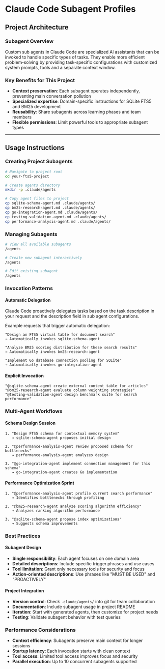 # Claude Code Subagent Profiles

## Project Architecture

### Subagent Overview

Custom sub agents in Claude Code are specialized AI assistants that can be invoked to handle specific types of tasks. They enable more efficient problem-solving by providing task-specific configurations with customized system prompts, tools and a separate context window.

### Key Benefits for This Project

- **Context preservation**: Each subagent operates independently, preventing main conversation pollution
- **Specialized expertise**: Domain-specific instructions for SQLite FTS5 and BM25 development
- **Reusability**: Share subagents across learning phases and team members
- **Flexible permissions**: Limit powerful tools to appropriate subagent types

---

## Usage Instructions

### Creating Project Subagents

```bash
# Navigate to project root
cd your-fts5-project

# Create agents directory
mkdir -p .claude/agents

# Copy agent files to project
cp sqlite-schema-agent.md .claude/agents/
cp bm25-research-agent.md .claude/agents/
cp go-integration-agent.md .claude/agents/
cp testing-validation-agent.md .claude/agents/
cp performance-analysis-agent.md .claude/agents/
```

### Managing Subagents

```bash
# View all available subagents
/agents

# Create new subagent interactively
/agents

# Edit existing subagent
/agents
```

### Invocation Patterns

#### Automatic Delegation

Claude Code proactively delegates tasks based on the task description in your request and the description field in sub agent configurations.

Example requests that trigger automatic delegation:

```
"Design an FTS5 virtual table for document search" 
→ Automatically invokes sqlite-schema-agent

"Analyze BM25 scoring distribution for these search results"
→ Automatically invokes bm25-research-agent

"Implement Go database connection pooling for SQLite"
→ Automatically invokes go-integration-agent
```

#### Explicit Invocation

```
"@sqlite-schema-agent create external content table for articles"
"@bm25-research-agent evaluate column weighting strategies"
"@testing-validation-agent design benchmark suite for search performance"
```

### Multi-Agent Workflows

#### Schema Design Session

```
1. "Design FTS5 schema for contextual memory system"
   → sqlite-schema-agent proposes initial design
   
2. "@performance-analysis-agent review proposed schema for bottlenecks"
   → performance-analysis-agent analyzes design
   
3. "@go-integration-agent implement connection management for this schema"
   → go-integration-agent creates Go implementation
```

#### Performance Optimization Sprint

```
1. "@performance-analysis-agent profile current search performance"
   → Identifies bottlenecks through profiling
   
2. "@bm25-research-agent analyze scoring algorithm efficiency"
   → Analyzes ranking algorithm performance
   
3. "@sqlite-schema-agent propose index optimizations"
   → Suggests schema improvements
```

### Best Practices

#### Subagent Design

- **Single responsibility**: Each agent focuses on one domain area
- **Detailed descriptions**: Include specific trigger phrases and use cases
- **Tool limitation**: Grant only necessary tools for security and focus
- **Action-oriented descriptions**: Use phrases like "MUST BE USED" and "PROACTIVELY"

#### Project Integration

- **Version control**: Check `.claude/agents/` into git for team collaboration
- **Documentation**: Include subagent usage in project README
- **Iteration**: Start with generated agents, then customize for project needs
- **Testing**: Validate subagent behavior with test queries

### Performance Considerations

- **Context efficiency**: Subagents preserve main context for longer sessions
- **Startup latency**: Each invocation starts with clean context
- **Tool access**: Limited tool access improves focus and security
- **Parallel execution**: Up to 10 concurrent subagents supported
